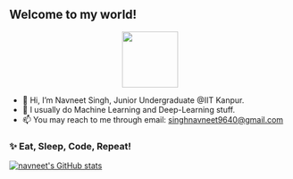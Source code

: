 ## Welcome to my world!

<div id="header" align="center">
  <img src="https://media.giphy.com/media/M9gbBd9nbDrOTu1Mqx/giphy.gif" width="100"/>
</div>

- 👋 Hi, I’m Navneet Singh, Junior Undergraduate @IIT Kanpur.
- 👀 I usually do Machine Learning and Deep-Learning stuff. 
- 📫 You may reach to me through email: singhnavneet9640@gmail.com
###  ✨ Eat, Sleep, Code, Repeat! 


[![navneet's GitHub stats](https://github-readme-stats.vercel.app/api?username=navneet-28&hide=stars)](https://github.com/navneet-28/navneet-28.git)
